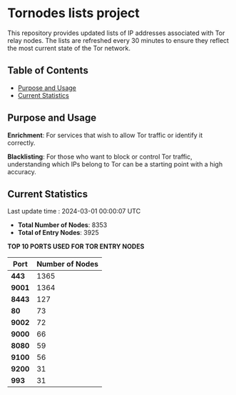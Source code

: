 # Tornodes lists project

This repository provides updated lists of IP addresses associated with Tor relay nodes. The lists are refreshed every 30 minutes to ensure they reflect the most current state of the Tor network.

## Table of Contents

- [Purpose and Usage](#purpose-and-usage)
- [Current Statistics](#current-statistics)


## Purpose and Usage

**Enrichment**: For services that wish to allow Tor traffic or identify it correctly.

**Blacklisting**: For those who want to block or control Tor traffic, understanding which IPs belong to Tor can be a starting point with a high accuracy.

## Current Statistics

Last update time : 2024-03-01 00:00:07 UTC

- **Total Number of Nodes**: 8353
- **Total of Entry Nodes**: 3925

**TOP 10 PORTS USED FOR TOR ENTRY NODES**

| **Port** | **Number of Nodes** |
|------|-----------------|
| **443**   | 1365  |
| **9001**   | 1364  |
| **8443**   | 127  |
| **80**   | 73  |
| **9002**   | 72  |
| **9000**   | 66  |
| **8080**   | 59  |
| **9100**   | 56  |
| **9200**   | 31  |
| **993**   | 31  |

